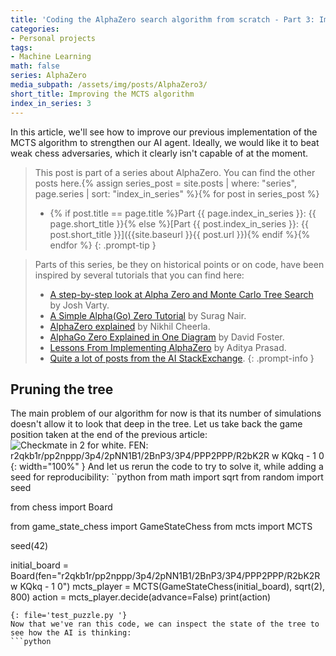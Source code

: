 ```yaml
---
title: 'Coding the AlphaZero search algorithm from scratch - Part 3: Improving the MCTS algorithm'
categories:
- Personal projects
tags:
- Machine Learning
math: false
series: AlphaZero
media_subpath: /assets/img/posts/AlphaZero3/
short_title: Improving the MCTS algorithm
index_in_series: 3
---
```

In this article, we'll see how to improve our previous implementation of the MCTS algorithm to strengthen our AI agent. Ideally, we would like it to beat weak chess adversaries, which it clearly isn't capable of at the moment.

> This post is part of a series about AlphaZero. You can find the other posts here.{% assign series_post = site.posts | where: "series", page.series | sort: "index_in_series" %}{% for post in series_post %}
> - {% if post.title == page.title %}Part {{ page.index_in_series }}: {{ page.short_title }}{% else %}[Part {{ post.index_in_series }}: {{ post.short_title }}]({{site.baseurl }}{{ post.url }}){% endif %}{% endfor %}
{: .prompt-tip }

> Parts of this series, be they on historical points or on code, have been inspired by several tutorials that you can find here:
> - [A step-by-step look at Alpha Zero and Monte Carlo Tree Search](https://joshvarty.github.io/AlphaZero/) by Josh Varty.
> - [A Simple Alpha(Go) Zero Tutorial](https://suragnair.github.io/posts/alphazero.html) by Surag Nair.
> - [AlphaZero explained](https://nikcheerla.github.io/deeplearningschool/2018/01/01/AlphaZero-Explained/) by Nikhil Cheerla.
> - [AlphaGo Zero Explained in One Diagram](https://medium.com/applied-data-science/alphago-zero-explained-in-one-diagram-365f5abf67e0) by David Foster.
> - [Lessons From Implementing AlphaZero](https://medium.com/oracledevs/lessons-from-implementing-alphazero-7e36e9054191) by Aditya Prasad.
> - [Quite a lot of posts from the AI StackExchange](https://ai.stackexchange.com).
{: .prompt-info }

## Pruning the tree
The main problem of our algorithm for now is that its number of simulations doesn't allow it to look that deep in the tree. Let us take back the game position taken at the end of the previous article:
![Checkmate in 2 for white. FEN: r2qkb1r/pp2nppp/3p4/2pNN1B1/2BnP3/3P4/PPP2PPP/R2bK2R w KQkq - 1 0](matein2.svg){: width="100%" }
And let us rerun the code to try to solve it, while adding a seed for reproducibility:
``python
from math import sqrt
from random import seed

from chess import Board

from game_state_chess import GameStateChess
from mcts import MCTS

seed(42)

initial_board = Board(fen="r2qkb1r/pp2nppp/3p4/2pNN1B1/2BnP3/3P4/PPP2PPP/R2bK2R w KQkq - 1 0")
mcts_player = MCTS(GameStateChess(initial_board), sqrt(2), 800)
action = mcts_player.decide(advance=False)
print(action)

```
{: file='test_puzzle.py '}
Now that we've ran this code, we can inspect the state of the tree to see how the AI is thinking:
```python
```

